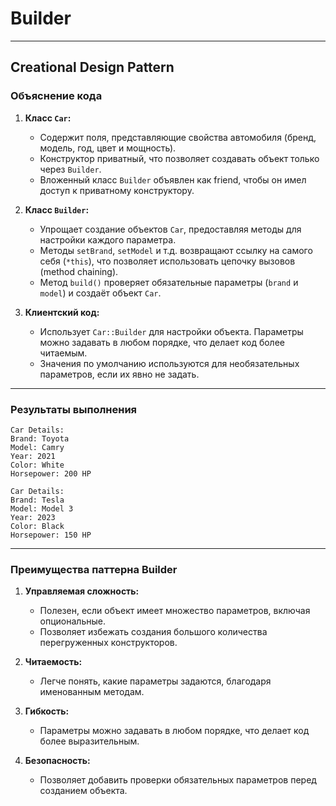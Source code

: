 # Builder
---
**Creational Design Pattern** 
---

### **Объяснение кода**

1. **Класс `Car`:**
   - Содержит поля, представляющие свойства автомобиля (бренд, модель, год, цвет и мощность).
   - Конструктор приватный, что позволяет создавать объект только через `Builder`.
   - Вложенный класс `Builder` объявлен как friend, чтобы он имел доступ к приватному конструктору.

2. **Класс `Builder`:**
   - Упрощает создание объектов `Car`, предоставляя методы для настройки каждого параметра.
   - Методы `setBrand`, `setModel` и т.д. возвращают ссылку на самого себя (`*this`), что позволяет использовать цепочку вызовов (method chaining).
   - Метод `build()` проверяет обязательные параметры (`brand` и `model`) и создаёт объект `Car`.

3. **Клиентский код:**
   - Использует `Car::Builder` для настройки объекта. Параметры можно задавать в любом порядке, что делает код более читаемым.
   - Значения по умолчанию используются для необязательных параметров, если их явно не задать.

---

### **Результаты выполнения**

```
Car Details:
Brand: Toyota
Model: Camry
Year: 2021
Color: White
Horsepower: 200 HP

Car Details:
Brand: Tesla
Model: Model 3
Year: 2023
Color: Black
Horsepower: 150 HP
```

---

### **Преимущества паттерна Builder**

1. **Управляемая сложность:**
   - Полезен, если объект имеет множество параметров, включая опциональные.
   - Позволяет избежать создания большого количества перегруженных конструкторов.

2. **Читаемость:**
   - Легче понять, какие параметры задаются, благодаря именованным методам.

3. **Гибкость:**
   - Параметры можно задавать в любом порядке, что делает код более выразительным.

4. **Безопасность:**
   - Позволяет добавить проверки обязательных параметров перед созданием объекта.